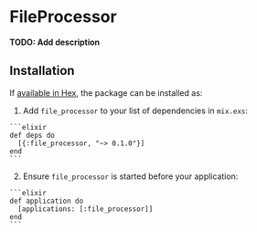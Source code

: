 # FileProcessor

**TODO: Add description**

## Installation

If [available in Hex](https://hex.pm/docs/publish), the package can be installed as:

  1. Add `file_processor` to your list of dependencies in `mix.exs`:

    ```elixir
    def deps do
      [{:file_processor, "~> 0.1.0"}]
    end
    ```

  2. Ensure `file_processor` is started before your application:

    ```elixir
    def application do
      [applications: [:file_processor]]
    end
    ```

